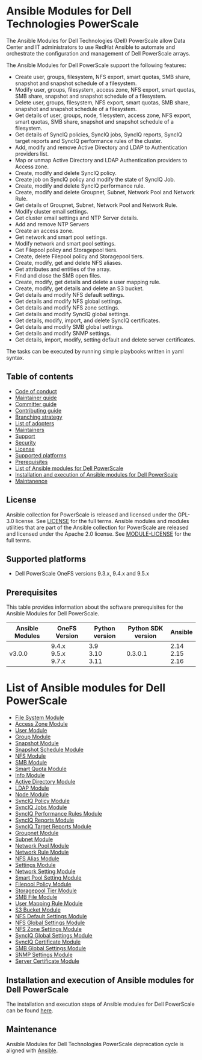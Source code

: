 # Ansible Modules for Dell Technologies PowerScale

The Ansible Modules for Dell Technologies (Dell) PowerScale allow Data Center and IT administrators to use RedHat Ansible to automate and orchestrate the configuration and management of Dell PowerScale arrays.

The Ansible Modules for Dell PowerScale support the following features:
- Create user, groups, filesystem, NFS export, smart quotas, SMB share, snapshot and snapshot schedule of a filesystem.
- Modify user, groups, filesystem, access zone, NFS export, smart quotas, SMB share, snapshot and snapshot schedule of a filesystem.
- Delete user, groups, filesystem, NFS export, smart quotas, SMB share, snapshot and snapshot schedule of a filesystem.
- Get details of user, groups, node, filesystem, access zone, NFS export, smart quotas, SMB share, snapshot and snapshot schedule of a filesystem.
- Get details of SyncIQ policies, SyncIQ jobs, SyncIQ reports, SyncIQ target reports and SyncIQ performance rules of the cluster.
- Add, modify and remove Active Directory and LDAP to Authentication providers list.
- Map or unmap Active Directory and LDAP Authentication providers to Access zone.
- Create, modify and delete SyncIQ policy.
- Create job on SyncIQ policy and modify the state of SyncIQ Job.
- Create, modify and delete SyncIQ performance rule.
- Create, modify and delete Groupnet, Subnet, Network Pool and Network Rule.
- Get details of Groupnet, Subnet, Network Pool and Network Rule.
- Modify cluster email settings.
- Get cluster email settings and NTP Server details.
- Add and remove NTP Servers
- Create an access zone.
- Get network and smart pool settings.
- Modify network and smart pool settings.
- Get Filepool policy and Storagepool tiers.
- Create, delete Filepool policy and Storagepool tiers.
- Create, modify, get and delete NFS aliases.
- Get attributes and entities of the array.
- Find and close the SMB open files.
- Create, modify, get details and delete a user mapping rule.
- Create, modify, get details and delete an S3 bucket.
- Get details and modify NFS default settings.
- Get details and modify NFS global settings.
- Get details and modify NFS zone settings.
- Get details and modify SyncIQ global settings.
- Get details, modify, import, and delete SyncIQ certificates.
- Get details and modify SMB global settings.
- Get details and modify SNMP settings.
- Get details, import, modify, setting default and delete server certificates.

The tasks can be executed by running simple playbooks written in yaml syntax.

## Table of contents

* [Code of conduct](https://github.com/dell/ansible-powerscale/blob/3.0.0/docs/CODE_OF_CONDUCT.md)
* [Maintainer guide](https://github.com/dell/ansible-powerscale/blob/3.0.0/docs/MAINTAINER_GUIDE.md)
* [Committer guide](https://github.com/dell/ansible-powerscale/blob/3.0.0/docs/COMMITTER_GUIDE.md)
* [Contributing guide](https://github.com/dell/ansible-powerscale/blob/3.0.0/docs/CONTRIBUTING.md)
* [Branching strategy](https://github.com/dell/ansible-powerscale/blob/3.0.0/docs/BRANCHING.md)
* [List of adopters](https://github.com/dell/ansible-powerscale/blob/3.0.0/docs/ADOPTERS.md)
* [Maintainers](https://github.com/dell/ansible-powerscale/blob/3.0.0/docs/MAINTAINERS.md)
* [Support](https://github.com/dell/ansible-powerscale/blob/3.0.0/docs/SUPPORT.md)
* [Security](https://github.com/dell/ansible-powerscale/blob/3.0.0/docs/SECURITY.md)
* [License](#license)
* [Supported platforms](#supported-platforms)
* [Prerequisites](#prerequisites)
* [List of Ansible modules for Dell PowerScale](#list-of-ansible-modules-for-dell-powerscale)
* [Installation and execution of Ansible modules for Dell PowerScale](#installation-and-execution-of-ansible-modules-for-dell-powerscale)
* [Maintanence](#maintanence)

## License
Ansible collection for PowerScale is released and licensed under the GPL-3.0 license. See [LICENSE](https://github.com/dell/ansible-powerscale/blob/3.0.0/LICENSE) for the full terms. Ansible modules and modules utilities that are part of the Ansible collection for PowerScale are released and licensed under the Apache 2.0 license. See [MODULE-LICENSE](https://github.com/dell/ansible-powerscale/blob/3.0.0/MODULE-LICENSE) for the full terms.

## Supported platforms
  * Dell PowerScale OneFS versions 9.3.x, 9.4.x and 9.5.x

## Prerequisites
This table provides information about the software prerequisites for the Ansible Modules for Dell PowerScale.

| **Ansible Modules** | **OneFS Version** | **Python version** | **Python SDK version** | **Ansible**              |
|---------------------|-----------------------|--------------------|----------------------------|--------------------------|
| v3.0.0 | 9.4.x <br> 9.5.x <br> 9.7.x | 3.9 <br> 3.10 <br> 3.11 | 0.3.0.1 | 2.14 <br> 2.15 <br> 2.16 |

# List of Ansible modules for Dell PowerScale
  * [File System Module](https://github.com/dell/ansible-powerscale/blob/3.0.0/docs/modules/filesystem.rst)
  * [Access Zone Module](https://github.com/dell/ansible-powerscale/blob/3.0.0/docs/modules/accesszone.rst)
  * [User Module](https://github.com/dell/ansible-powerscale/blob/3.0.0/docs/modules/user.rst)
  * [Group Module](https://github.com/dell/ansible-powerscale/blob/3.0.0/docs/modules/group.rst)
  * [Snapshot Module](https://github.com/dell/ansible-powerscale/blob/3.0.0/docs/modules/snapshot.rst)
  * [Snapshot Schedule Module](https://github.com/dell/ansible-powerscale/blob/3.0.0/docs/modules/snapshotschedule.rst)
  * [NFS Module](https://github.com/dell/ansible-powerscale/blob/3.0.0/docs/modules/nfs.rst)
  * [SMB Module](https://github.com/dell/ansible-powerscale/blob/3.0.0/docs/modules/smb.rst)
  * [Smart Quota Module](https://github.com/dell/ansible-powerscale/blob/3.0.0/docs/modules/smartquota.rst)
  * [Info Module](https://github.com/dell/ansible-powerscale/blob/3.0.0/docs/modules/info.rst)
  * [Active Directory Module](https://github.com/dell/ansible-powerscale/blob/3.0.0/docs/modules/ads.rst)
  * [LDAP Module](https://github.com/dell/ansible-powerscale/blob/3.0.0/docs/modules/ldap.rst)
  * [Node Module](https://github.com/dell/ansible-powerscale/blob/3.0.0/docs/modules/node.rst)
  * [SyncIQ Policy Module](https://github.com/dell/ansible-powerscale/blob/3.0.0/docs/modules/synciqpolicy.rst)
  * [SyncIQ Jobs Module](https://github.com/dell/ansible-powerscale/tree/3.0.0/docs/modules/synciqjob.rst)
  * [SyncIQ Performance Rules Module](https://github.com/dell/ansible-powerscale/tree/3.0.0/docs/modules/synciqrules.rst)
  * [SyncIQ Reports Module](https://github.com/dell/ansible-powerscale/tree/3.0.0/docs/modules/synciqreports.rst)
  * [SyncIQ Target Reports Module](https://github.com/dell/ansible-powerscale/tree/3.0.0/docs/modules/synciqtargetreports.rst)
  * [Groupnet Module](https://github.com/dell/ansible-powerscale/tree/3.0.0/docs/modules/groupnet.rst)
  * [Subnet Module](https://github.com/dell/ansible-powerscale/tree/3.0.0/docs/modules/subnet.rst)
  * [Network Pool Module](https://github.com/dell/ansible-powerscale/tree/3.0.0/docs/modules/networkpool.rst)
  * [Network Rule Module](https://github.com/dell/ansible-powerscale/tree/3.0.0/docs/modules/networkrule.rst)
  * [NFS Alias Module](https://github.com/dell/ansible-powerscale/tree/3.0.0/docs/modules/nfs_alias.rst)
  * [Settings Module](https://github.com/dell/ansible-powerscale/tree/3.0.0/docs/modules/settings.rst)
  * [Network Setting Module](https://github.com/dell/ansible-powerscale/blob/3.0.0/docs/modules/networksettings.rst)
  * [Smart Pool Setting Module](https://github.com/dell/ansible-powerscale/blob/3.0.0/docs/modules/smartpoolsettings.rst)
  * [Filepool Policy Module](https://github.com/dell/ansible-powerscale/blob/3.0.0/docs/modules/filepoolpolicy.rst)
  * [Storagepool Tier Module](https://github.com/dell/ansible-powerscale/blob/3.0.0/docs/modules/storagepooltier.rst)
  * [SMB File Module](https://github.com/dell/ansible-powerscale/blob/3.0.0/docs/modules/smb_file.rst)
  * [User Mapping Rule Module](https://github.com/dell/ansible-powerscale/blob/3.0.0/docs/modules/user_mapping_rule.rst)
  * [S3 Bucket Module](https://github.com/dell/ansible-powerscale/blob/3.0.0/docs/modules/s3_bucket.rst)
  * [NFS Default Settings Module](https://github.com/dell/ansible-powerscale/blob/3.0.0/docs/modules/nfs_default_settings.rst)
  * [NFS Global Settings Module](https://github.com/dell/ansible-powerscale/blob/3.0.0/docs/modules/nfs_global_settings.rst)
  * [NFS Zone Settings Module](https://github.com/dell/ansible-powerscale/blob/3.0.0/docs/modules/nfs_zone_settings.rst)
  * [SyncIQ Global Settings Module](https://github.com/dell/ansible-powerscale/blob/3.0.0/docs/modules/synciq_global_settings.rst)
  * [SyncIQ Certificate Module](https://github.com/dell/ansible-powerscale/blob/3.0.0/docs/modules/synciqcertificate.rst)
  * [SMB Global Settings Module](https://github.com/dell/ansible-powerscale/blob/3.0.0/docs/modules/smb_global_settings.rst)
  * [SNMP Settings Module](https://github.com/dell/ansible-powerscale/blob/3.0.0/docs/modules/snmp_settings.rst)
  * [Server Certificate Module](https://github.com/dell/ansible-powerscale/blob/3.0.0/docs/modules/server_certificate.rst)


## Installation and execution of Ansible modules for Dell PowerScale
The installation and execution steps of Ansible modules for Dell PowerScale can be found [here](https://github.com/dell/ansible-powerscale/blob/3.0.0/docs/INSTALLATION.md).

## Maintenance
Ansible Modules for Dell Technologies PowerScale deprecation cycle is aligned with [Ansible](https://docs.ansible.com/ansible/latest/dev_guide/module_lifecycle.html).
